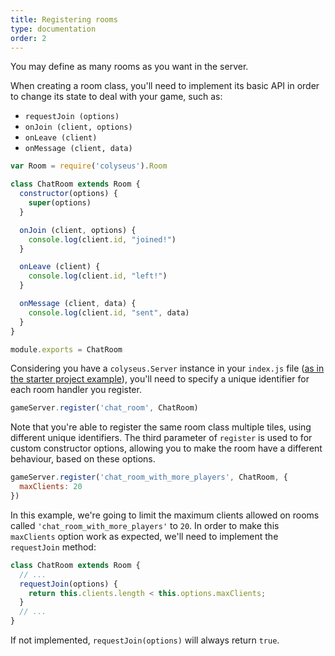 ```yaml
---
title: Registering rooms
type: documentation
order: 2
---
```


You may define as many rooms as you want in the server.

When creating a room class, you'll need to implement its basic API in order to change its state to deal with your game, such as:

- `requestJoin (options)`
- `onJoin (client, options)`
- `onLeave (client)`
- `onMessage (client, data)`

```javascript
var Room = require('colyseus').Room

class ChatRoom extends Room {
  constructor(options) {
    super(options)
  }

  onJoin (client, options) {
    console.log(client.id, "joined!")
  }

  onLeave (client) {
    console.log(client.id, "left!")
  }

  onMessage (client, data) {
    console.log(client.id, "sent", data)
  }
}

module.exports = ChatRoom
```

Considering you have a `colyseus.Server` instance in your `index.js` file ([as in the starter project example](https://github.com/endel/colyseus-starter)), you'll need to specify a unique identifier for each room handler you register.

```javascript
gameServer.register('chat_room', ChatRoom)
```

Note that you're able to register the same room class multiple tiles, using different unique identifiers. The third parameter of `register` is used to for custom constructor options, allowing you to make the room have a different behaviour, based on these options.

```javascript
gameServer.register('chat_room_with_more_players', ChatRoom, {
  maxClients: 20
})
```

In this example, we're going to limit the maximum clients allowed on rooms called `'chat_room_with_more_players'` to `20`. In order to make this `maxClients` option work as expected, we'll need to implement the `requestJoin` method:

```javascript
class ChatRoom extends Room {
  // ...
  requestJoin(options) {
    return this.clients.length < this.options.maxClients;
  }
  // ...
}
```

If not implemented, `requestJoin(options)` will always return `true`.
